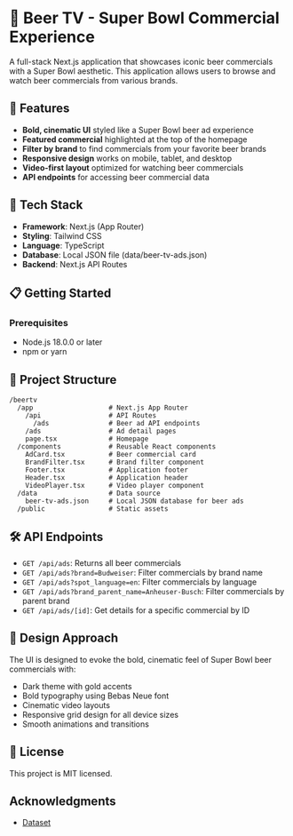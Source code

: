 # 🍺 Beer TV - Super Bowl Commercial Experience

A full-stack Next.js application that showcases iconic beer commercials with a Super Bowl aesthetic. This application allows users to browse and watch beer commercials from various brands.

## 🧠 Features

- **Bold, cinematic UI** styled like a Super Bowl beer ad experience
- **Featured commercial** highlighted at the top of the homepage
- **Filter by brand** to find commercials from your favorite beer brands
- **Responsive design** works on mobile, tablet, and desktop
- **Video-first layout** optimized for watching beer commercials
- **API endpoints** for accessing beer commercial data

## 🧱 Tech Stack

- **Framework**: Next.js (App Router)
- **Styling**: Tailwind CSS
- **Language**: TypeScript
- **Database**: Local JSON file (data/beer-tv-ads.json)
- **Backend**: Next.js API Routes

## 📋 Getting Started

### Prerequisites

- Node.js 18.0.0 or later
- npm or yarn

## 📁 Project Structure

```
/beertv
  /app                   # Next.js App Router
    /api                 # API Routes
      /ads               # Beer ad API endpoints
    /ads                 # Ad detail pages
    page.tsx             # Homepage
  /components            # Reusable React components
    AdCard.tsx           # Beer commercial card
    BrandFilter.tsx      # Brand filter component
    Footer.tsx           # Application footer
    Header.tsx           # Application header
    VideoPlayer.tsx      # Video player component
  /data                  # Data source
    beer-tv-ads.json     # Local JSON database for beer ads
  /public                # Static assets
```

## 🛠️ API Endpoints

- `GET /api/ads`: Returns all beer commercials
- `GET /api/ads?brand=Budweiser`: Filter commercials by brand name
- `GET /api/ads?spot_language=en`: Filter commercials by language
- `GET /api/ads?brand_parent_name=Anheuser-Busch`: Filter commercials by parent brand
- `GET /api/ads/[id]`: Get details for a specific commercial by ID

## 🎨 Design Approach

The UI is designed to evoke the bold, cinematic feel of Super Bowl beer commercials with:

- Dark theme with gold accents
- Bold typography using Bebas Neue font
- Cinematic video layouts
- Responsive grid design for all device sizes
- Smooth animations and transitions

## 📝 License

This project is MIT licensed.

## Acknowledgments

- [Dataset](https://huggingface.co/datasets/dnaoblivion/Beer-Tv-Ads)
